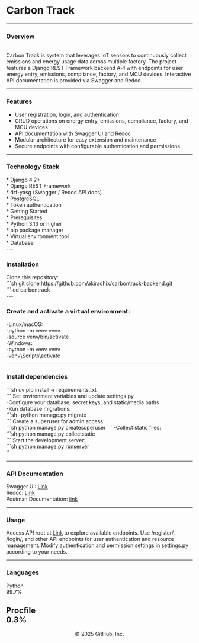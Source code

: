 <h1>
 Carbon Track
</h1>

---
<h3>
 Overview
</h3>
<br>
Carbon Track is system that leverages IoT sensors to continuously collect emissions and energy usage data across multiple factory. The project features a Django REST Framework backend API with endpoints for user energy entry, emissions, compliance, factory, and MCU devices. Interactive API documentation is provided via Swagger and Redoc.

---
<h3>
 Features 
</h3>

*   User registration, login, and authentication <br>
*   CRUD operations on energy entry, emissions, compliance, factory, and MCU devices <br>
*   API documentation with Swagger UI and Redoc <br>
*   Modular architecture for easy extension and maintenance <br>
*   Secure endpoints with configurable authentication and permissions <br>

---
<h3>
 Technology Stack 
</h3>
*   Django 4.2+ <br>
*   Django REST Framework <br>
*   drf-yasg (Swagger / Redoc API docs) <br>
*   PostgreSQL <br>
*   Token authentication <br>
*   Getting Started <br>
*   Prerequisites <br>
*   Python 3.13 or higher <br>
*   pip package manager <br>
*   Virtual environment tool <br>
*   Database <br>
---
<h3>
 Installation<br>
</h3>
Clone this repository: <br>
```sh
  git clone https://github.com/akirachix/carbontrack-backend.git <br>
```
cd carbontrack <br>
---
<h3>
  Create and activate a virtual environment: <br>
</h3>
-Linux/macOS: <br>
-python -m venv venv <br>
-source venv/bin/activate <br>
-Windows: <br>
-python -m venv venv <br>
-venv\Scripts\activate <br>

---
<h3>
  Install dependencies <br>
</h3>
```sh
 uv pip install -r requirements.txt <br>
 ```
 Set environment variables and update settings.py <br>
-Configure your database, secret keys, and static/media paths <br>
-Run database migrations: <br>
```sh
-python manage.py migrate <br>
```
 Create a superuser for admin access: <br>
 ```sh
 python manage.py createsuperuser
 ```
-Collect static files: <br>
```sh
 python manage.py collectstatic <br>
 ```
 Start the development server: <br>
 ```sh
  python manage.py runserver <br>
``

---
<h3>
  API Documentation<br>
</h3>

Swagger UI: [Link](https://carbon-track-680e7cff8d27.herokuapp.com/api/schema/swagger-ui/) <br>
Redoc: [Link](https://carbon-track-680e7cff8d27.herokuapp.com/api/schema/redoc/) <br>
Postman Documentation: [link](https://documenter.getpostman.com/view/45609889/2sB3HooJrj)

---
<h3>
  Usage <br>
</h3>

Access API root at [Link](https://carbon-track-680e7cff8d27.herokuapp.com/api/) to explore available endpoints.
Use /register/, /login/, and other API endpoints for user authentication and resource management.
Modify authentication and permission settings in settings.py according to your needs.

---


<h3>
 Languages <br>
</h3>
Python <br>
99.7% <br>

Procfile <br>
0.3% <br>
---

<p align="center">
 © 2025 GitHub, Inc.
</p>
